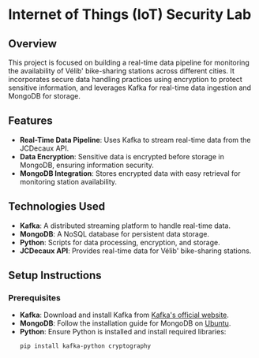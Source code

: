 # Internet of Things (IoT) Security Lab

## Overview
This project is focused on building a real-time data pipeline for monitoring the availability of Vélib' bike-sharing stations across different cities. It incorporates secure data handling practices using encryption to protect sensitive information, and leverages Kafka for real-time data ingestion and MongoDB for storage.

## Features
- **Real-Time Data Pipeline**: Uses Kafka to stream real-time data from the JCDecaux API.
- **Data Encryption**: Sensitive data is encrypted before storage in MongoDB, ensuring information security.
- **MongoDB Integration**: Stores encrypted data with easy retrieval for monitoring station availability.

## Technologies Used
- **Kafka**: A distributed streaming platform to handle real-time data.
- **MongoDB**: A NoSQL database for persistent data storage.
- **Python**: Scripts for data processing, encryption, and storage.
- **JCDecaux API**: Provides real-time data for Vélib' bike-sharing stations.

## Setup Instructions

### Prerequisites
- **Kafka**: Download and install Kafka from [Kafka's official website](https://kafka.apache.org/).
- **MongoDB**: Follow the installation guide for MongoDB on [Ubuntu](https://www.mongodb.com/docs/manual/tutorial/install-mongodb-on-ubuntu/).
- **Python**: Ensure Python is installed and install required libraries:
  ```bash
  pip install kafka-python cryptography
